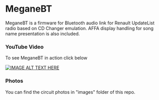 # MeganeBT
MeganeBT is a firmware for Bluetooth audio link for Renault UpdateList radio based on CD Changer emulation. AFFA display handling for song name presentation is also included.

### YouTube Video
To see MeganeBT in action click below

[![IMAGE ALT TEXT HERE](https://img.youtube.com/vi/umTDwlf43LI/0.jpg)](https://www.youtube.com/watch?v=umTDwlf43LI)

### Photos
You can find the circuit photos in "images" folder of this repo.

